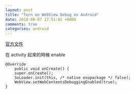 ```yaml
---
layout: post
title: "Turn on WebView Debug on Android"
date: 2018-08-07 17:51:02 +0800
comments: true
categories: android
---
```

[官方文件](https://developers.google.com/web/tools/chrome-devtools/remote-debugging/webviews)

在 activity 起來的時候 enable

```
@Override
 	public void onCreate() {
 	super.onCreate();
	SoLoader.init(this, /* native exopackage */ false);
	WebView.setWebContentsDebuggingEnabled(true);
}
```